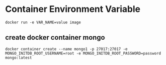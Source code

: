 # Container Environment Variable

`docker run -e VAR_NAME=value image`

## create docker container mongo

`docker container create --name mongo1 -p 27017:27017 -e MONGO_INITDB_ROOT_USERNAME=root -e MONGO_INITDB_ROOT_PASSWORD=password mongo:latest`
